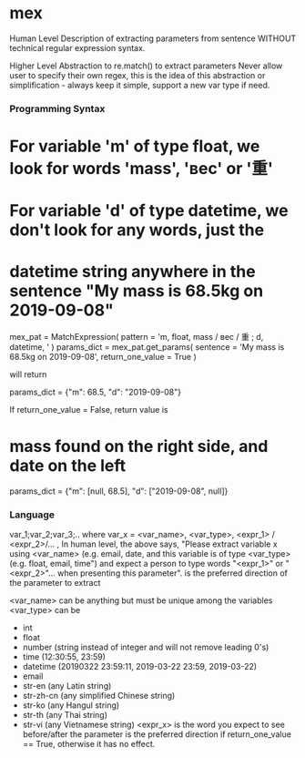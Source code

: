 # mex

Human Level Description of extracting parameters from sentence WITHOUT
technical regular expression syntax.

Higher Level Abstraction to re.match() to extract parameters
Never allow user to specify their own regex, this is the idea of this
abstraction or simplification - always keep it simple, support a new
var type if need.


### Programming Syntax
  # For variable 'm' of type float, we look for words 'mass', 'вес' or '重'
  # For variable 'd' of type datetime, we don't look for any words, just the
  #  datetime string anywhere in the sentence "My mass is 68.5kg on 2019-09-08"
  mex_pat = MatchExpression(
     pattern = 'm, float, mass / вес / 重  ;  d, datetime, '
  )
  params_dict = mex_pat.get_params(
     sentence = 'My mass is 68.5kg on 2019-09-08',
     return_one_value = True
  )
  
will return

  params_dict = {"m": 68.5, "d": "2019-09-08"}
  
If return_one_value = False, return value is

  # mass found on the right side, and date on the left
  params_dict = {"m": [null, 68.5], "d": ["2019-09-08", null]}


### Language
  var_1;var_2;var_3;..
where
  var_x = <var_name>,  <var_type>,  <expr_1> / <expr_2>/...  , <pdir> 
In human level, the above says,
  "Please extract variable x using <var_name> (e.g. email, date,
  and this variable is of type <var_type> (e.g. float, email, time")
  and expect a person to type words "<expr_1>" or "<expr_2>"...
  when presenting this parameter". <pdir> is the preferred direction of
  the parameter to extract 

<var_name> can be anything but must be unique among the variables
<var_type> can be
   - int
   - float
   - number (string instead of integer and will not remove leading 0's)
   - time (12:30:55, 23:59)
   - datetime (20190322 23:59:11, 2019-03-22 23:59, 2019-03-22)
   - email
   - str-en (any Latin string)
   - str-zh-cn (any simplified Chinese string)
   - str-ko (any Hangul string)
   - str-th (any Thai string)
   - str-vi (any Vietnamese string)
<expr_x> is the word you expect to see before/after the parameter
<pdir> is the preferred direction if return_one_value == True, otherwise
it has no effect.

